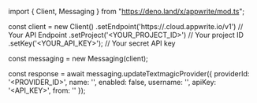 import { Client, Messaging } from "https://deno.land/x/appwrite/mod.ts";

const client = new Client()
    .setEndpoint('https://<REGION>.cloud.appwrite.io/v1') // Your API Endpoint
    .setProject('<YOUR_PROJECT_ID>') // Your project ID
    .setKey('<YOUR_API_KEY>'); // Your secret API key

const messaging = new Messaging(client);

const response = await messaging.updateTextmagicProvider({
    providerId: '<PROVIDER_ID>',
    name: '<NAME>',
    enabled: false,
    username: '<USERNAME>',
    apiKey: '<API_KEY>',
    from: '<FROM>'
});
